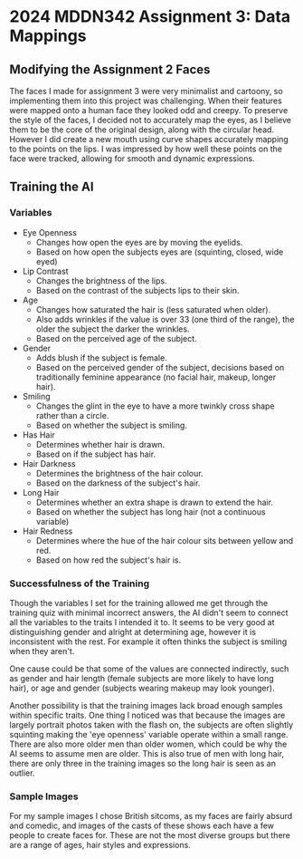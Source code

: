 # 2024 MDDN342 Assignment 3: Data Mappings

## Modifying the Assignment 2 Faces

The faces I made for assignment 3 were very minimalist and cartoony, so implementing them into this project was challenging. When their features were mapped onto a human face they looked odd and creepy. To preserve the style of the faces, I decided not to accurately map the eyes, as I believe them to be the core of the original design, along with the circular head. However I did create a new mouth using curve shapes accurately mapping to the points on the lips. I was impressed by how well these points on the face were tracked, allowing for smooth and dynamic expressions. 

## Training the AI

### Variables

- Eye Openness
    - Changes how open the eyes are by moving the eyelids.
    - Based on how open the subjects eyes are (squinting, closed, wide eyed)
- Lip Contrast
    - Changes the brightness of the lips.
    - Based on the contrast of the subjects lips to their skin.
- Age
    - Changes how saturated the hair is (less saturated when older).
    - Also adds wrinkles if the value is over 33 (one third of the range), the older the subject the darker the wrinkles.
    - Based on the perceived age of the subject.
- Gender
    - Adds blush if the subject is female.
    - Based on the perceived gender of the subject, decisions based on traditionally feminine appearance (no facial hair, makeup, longer hair).
- Smiling
    - Changes the glint in the eye to have a more twinkly cross shape rather than a circle.
    - Based on whether the subject is smiling.
- Has Hair
    - Determines whether hair is drawn.
    - Based on if the subject has hair.
- Hair Darkness
    - Determines the brightness of the hair colour.
    - Based on the darkness of the subject's hair.
- Long Hair
    - Determines whether an extra shape is drawn to extend the hair.
    - Based on whether the subject has long hair (not a continuous variable)
- Hair Redness
    - Determines where the hue of the hair colour sits between yellow and red.
    - Based on how red the subject's hair is.

### Successfulness of the Training

Though the variables I set for the training allowed me get through the training quiz with minimal incorrect answers, the AI didn't seem to connect all the variables to the traits I intended it to. It seems to be very good at distinguishing gender and alright at determining age, however it is inconsistent with the rest. For example it often thinks the subject is smiling when they aren't. 

One cause could be that some of the values are connected indirectly, such as gender and hair length (female subjects are more likely to have long hair), or age and gender (subjects wearing makeup may look younger).

Another possibility is that the training images lack broad enough samples within specific traits. One thing I noticed was that because the images are largely portrait photos taken with the flash on, the subjects are often slightly squinting making the 'eye openness' variable operate within a small range. There are also more older men than older women, which could be why the AI seems to assume men are older. This is also true of men with long hair, there are only three in the training images so the long hair is seen as an outlier.

### Sample Images

For my sample images I chose British sitcoms, as my faces are fairly absurd and comedic, and images of the casts of these shows each have a few people to create faces for. These are not the most diverse groups but there are a range of ages, hair styles and expressions.

